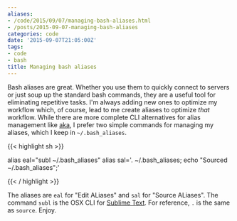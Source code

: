 ```yaml
---
aliases:
- /code/2015/09/07/managing-bash-aliases.html
- /posts/2015-09-07-managing-bash-aliases
categories: code
date: '2015-09-07T21:05:00Z'
tags:
- code
- bash
title: Managing bash aliases
---
```


Bash aliases are great. Whether you use them to quickly connect to servers or just soup up the standard bash commands, they are a useful tool for eliminating repetitive tasks. I'm always adding new ones to optimize my workflow which, of course, lead to me create aliases to optimize _that_ workflow. While there are more complete CLI alternatives for alias management like [aka][AKA], I prefer two simple commands for managing my aliases, which I keep in `~/.bash_aliases`.

{{< highlight sh >}}

alias eal="subl ~/.bash_aliases"
alias sal='. ~/.bash_aliases; echo "Sourced ~/.bash_aliases";'

{{< / highlight >}}

The aliases are `eal` for "Edit ALiases" and `sal` for "Source ALiases". The command `subl` is the OSX CLI for [Sublime Text][Sublime CLI]. For reference, `.` is the same as `source`. Enjoy.

[AKA]: https://github.com/ytbryan/aka
[Sublime CLI]: https://www.sublimetext.com/docs/2/osx_command_line.html